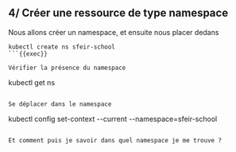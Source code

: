 ## 4/ Créer une ressource de type namespace
Nous allons créer un namespace, et ensuite nous placer dedans
```
kubectl create ns sfeir-school
```{{exec}}

Vérifier la présence du namespace
```
kubectl get ns
```{{exec}}

Se déplacer dans le namespace
```
kubectl config set-context --current --namespace=sfeir-school
```{{exec}}

Et comment puis je savoir dans quel namespace je me trouve ?